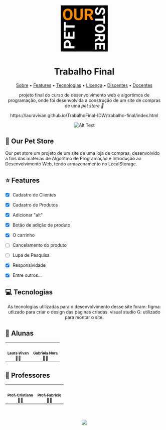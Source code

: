 <h1 align="center">
	<img src="trabalho-final/assets/img/store-logo.png" img alt="Logo da página" title="#LogoPetStore" width=150>
</h1>
<h1 align= "center"> Trabalho Final </h1> 
<p align="center">
 <a href="#dog-our-pet-store">Sobre</a> •
 <a href="#star-features">Features</a> • 
 <a href="#computer-tecnologias">Tecnologias</a> • 
 <a href="https://github.com/lauravivan/TrabalhoFinal-IDW/blob/main/LICENSE">Licença</a> • 	
 <a href="#round_pushpin-alunas">Discentes</a> •
 <a href="#round_pushpin-professores">Docentes</a> 	
</p>

<p align="center">projeto final do curso de desenvolvimento web e algortimos de programação, onde foi desenvolvida a construção de um site de compras de uma <i> pet store 🐾 </i></p>

<div align="center" width=150>
https://lauravivan.github.io/TrabalhoFinal-IDW/trabalho-final/index.html
	
![Alt Text](https://github.com/lauravivan/TrabalhoFinal-IDW/blob/main/trabalho-final/assets/img/maybe/ezgif.com-gif-maker.gif)
</div>
	
<p> </p>


## :dog: Our Pet Store
</i>Our pet store</i> um projeto de um site de uma loja de compras, desenvolvido a fins 
das matérias de Algoritmo de Programação e Introdução ao Desenvolvimento Web, tendo armazenamento no LocalStorage.

## :star: Features
- [x] Cadastro de Clientes
- [x] Cadastro de Produtos
- [x] Adicionar "alt"
- [x] Botão de adição de produto
- [x] O carrinho
- [ ] Cancelamento do produto
- [ ] Lupa de Pesquisa
- [x] Responsividade
- [x] Entre outros...




## :computer: Tecnologias
<p align=center> As tecnologias utilizadas para o desenvolvimento desse site foram:
figma: utlizado para criar o design das páginas criadas.
visual studio G: utilizado para montar o site. 


## :round_pushpin: Alunas 
	
<table>
  <tr>
    <td align="center"><a href="https://github.com/lauravivan"><img style="border-radius: 50%;" src="https://avatars.githubusercontent.com/u/64754203?v=4" width="100px;" alt=""/><br /><sub><b>Laura Vivan</b></sub></a><br /">👨‍🎓</a></td>
<td align="center"><a href="https://github.com/g4nor4"><img style="border-radius: 50%;" src="https://avatars.githubusercontent.com/u/90690022?s=40&v=4" width="100px;" alt=""/><br /><sub><b>Gabriela Nora</b></sub></a><br /">👨‍🎓</a></td>
</table> 

## :round_pushpin: Professores
<table>
  <tr>
    <td align="center"><a href="https://github.com/cristianomg10"><img style="border-radius: 50%;" src="https://avatars.githubusercontent.com/u/3828007?v=4" width="100px;" alt=""/><br /><sub><b>Prof. Cristiano</b></sub></a><br /">👨‍🏫</a></td>
<td align="center"><a href=""><img style="border-radius: 50%;" src="https://avatars.githubusercontent.com/u/90690022?s=40&v=874" width="100px" alt=""/><br /><sub><b>Prof. Fabrício</b></sub></a><br /">👨‍🏫</a></td>
</table> 
<h1 align="center">
<img src="https://github.com/lauravivan/TrabalhoFinal-IDW/blob/main/trabalho-final/assets/img/bored-cat.png" width= 70>
</h1>
